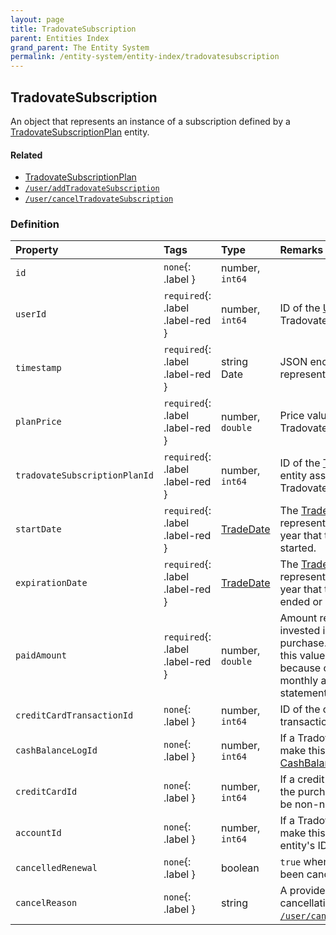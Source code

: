 ```yaml
---
layout: page
title: TradovateSubscription
parent: Entities Index
grand_parent: The Entity System
permalink: /entity-system/entity-index/tradovatesubscription
---
```


## TradovateSubscription
An object that represents an instance of a subscription defined by a [TradovateSubscriptionPlan]({{site.baseurl}}/entity-system/entity-index/TradovateSubscriptionPlan) entity.

#### Related
- [TradovateSubscriptionPlan]({{site.baseurl}}/entity-system/entity-index/TradovateSubscriptionPlan)
- [`/user/addTradovateSubscription`]({{site.baseurl}}/all-ops/user/addTradovateSubscription)
- [`/user/cancelTradovateSubscription`]({{site.baseurl}}/all-ops/user/cancelTradovateSubscription)


### Definition

| Property | Tags | Type | Remarks
|:---------|:-----|:-----|:-------
| `id` | `none`{: .label } | number, `int64` | 
| `userId` | `required`{: .label .label-red } | number, `int64` | ID of the [User]({{site.baseurl}}/entity-system/entity-index/User) holding this TradovateSubscription.
| `timestamp` | `required`{: .label .label-red } | string Date | JSON encoded Date string representing the creation time.
| `planPrice` | `required`{: .label .label-red } | number, `double` | Price value of the TradovateSubscription.
| `tradovateSubscriptionPlanId` | `required`{: .label .label-red } | number, `int64` | ID of the [TradovateSubscriptionPlan]({{site.baseurl}}/entity-system/entity-index/TradovateSubscriptionPlan) entity associated with this TradovateSubscription instance.
| `startDate` | `required`{: .label .label-red } | [TradeDate]({{site.baseurl}}/entity-system/entity-index/TradeDate) | The [TradeDate]({{site.baseurl}}/entity-system/entity-index/TradeDate) date object representing the day, month, and year that this TradovateSubscription started.
| `expirationDate` | `required`{: .label .label-red } | [TradeDate]({{site.baseurl}}/entity-system/entity-index/TradeDate) | The [TradeDate]({{site.baseurl}}/entity-system/entity-index/TradeDate) date object representing the day, month, and year that this TradovateSubscription ended or will end.
| `paidAmount` | `required`{: .label .label-red } | number, `double` | Amount representing the value invested in the subscription's purchase. For Vendor subscriptions, this value will typically be 0. This is because of the way we measure monthly active users, and instead a statement is generated monthly.
| `creditCardTransactionId` | `none`{: .label } | number, `int64` | ID of the corresponding credit card transaction, if applicable.
| `cashBalanceLogId` | `none`{: .label } | number, `int64` | If a Tradovate account was used to make this purchase, a [CashBalanceLog]({{site.baseurl}}/entity-system/entity-index/CashBalanceLog) will be generated.
| `creditCardId` | `none`{: .label } | number, `int64` | If a credit card was used to make the purchase of this plan, its ID will be non-null.
| `accountId` | `none`{: .label } | number, `int64` | If a Tradovate account was used to make this purchase, the [Account]({{site.baseurl}}/entity-system/entity-index/Account) entity's ID will be non-null.
| `cancelledRenewal` | `none`{: .label } | boolean | `true` when the auto-renewal has been cancelled for this subscription.
| `cancelReason` | `none`{: .label } | string | A provided text reason for the cancellation, provided when calling [`/user/cancelTradovateSubscription`]({{site.baseurl}}/all-ops/user/cancelTradovateSubscription).
